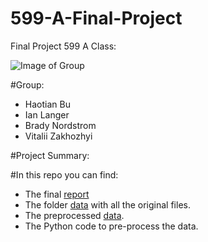 # 599-A-Final-Project
Final Project 599 A Class:




![Image of Group](https://raw.githubusercontent.com/vzakhozhyi/599-A-Final-Project/master/teamPhoto.png)

#Group:
* Haotian Bu
* Ian Langer
* Brady Nordstrom
* Vitalii Zakhozhyi

#Project Summary:

#In this repo you can find:
* The final [report](https://htmlpreview.github.io/?https://github.com/vzakhozhyi/599-A-Final-Project/blob/master/Final_Analytic.html)
* The folder [data](https://github.com/vzakhozhyi/599-A-Final-Project/tree/master/Data) with all the original files.
* The preprocessed [data](https://github.com/vzakhozhyi/599-A-Final-Project/blob/master/Data/DataFinal.csv).
* The Python code to pre-process the data.
